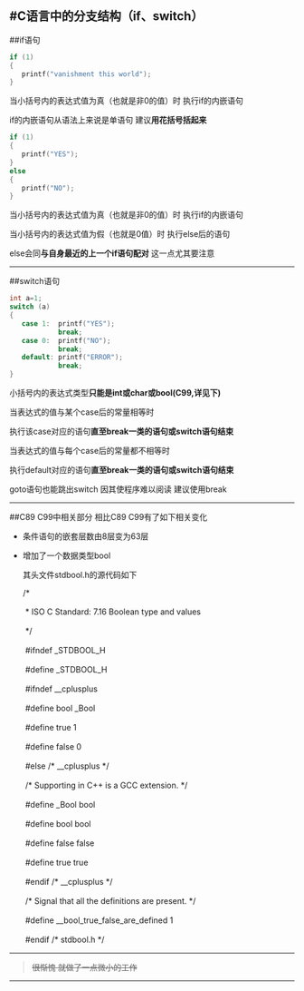 #C语言中的分支结构（if、switch）
---
##if语句
``` C
if (1)
{
   printf("vanishment this world");
}
```
当小括号内的表达式值为真（也就是非0的值）时 执行if的内嵌语句

if的内嵌语句从语法上来说是单语句 建议**用花括号括起来**
``` C
if (1)
{
   printf("YES");
}
else
{
   printf("NO");   
}
```
当小括号内的表达式值为真（也就是非0的值）时 执行if的内嵌语句

当小括号内的表达式值为假（也就是0值）时 执行else后的语句

else会同**与自身最近的上一个if语句配对** 这一点尤其要注意

---
##switch语句
``` C
int a=1;
switch (a)
{
   case 1:  printf("YES");
            break;
   case 0:  printf("NO"); 
            break;
   default: printf("ERROR");   
            break;
}
```
小括号内的表达式类型**只能是int或char或bool(C99,详见下)**

当表达式的值与某个case后的常量相等时 

执行该case对应的语句**直至break一类的语句或switch语句结束**

当表达式的值与每个case后的常量都不相等时

执行default对应的语句**直至break一类的语句或switch语句结束**

goto语句也能跳出switch 因其使程序难以阅读 建议使用break

---
##C89 C99中相关部分
相比C89 C99有了如下相关变化

- 条件语句的嵌套层数由8层变为63层

- 增加了一个数据类型bool 

  其头文件stdbool.h的源代码如下

    /*

　　* ISO C Standard: 7.16 Boolean type and values

　　*/

　　#ifndef _STDBOOL_H

　　#define _STDBOOL_H

　　#ifndef __cplusplus

　　#define bool _Bool

　　#define true 1

　　#define false 0

　　#else /* __cplusplus */

　　/* Supporting in C++ is a GCC extension. */

　　#define _Bool bool

　　#define bool bool

　　#define false false

　　#define true true

　　#endif /* __cplusplus */

　　/* Signal that all the definitions are present. */

　　#define __bool_true_false_are_defined 1

　　#endif /* stdbool.h */

---
> ~~很惭愧 就做了一点微小的工作~~ 

---
